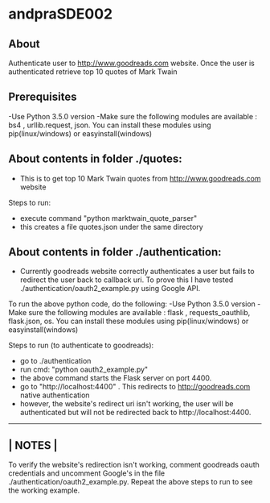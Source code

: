 # andpraSDE002

## About

Authenticate user to http://www.goodreads.com website. Once the user is authenticated retrieve top 10 quotes of Mark Twain

## Prerequisites
-Use Python 3.5.0 version
-Make sure the following modules are available : bs4  , urllib.request, json. You can install these modules using pip(linux/windows) or easyinstall(windows) 


## About contents in folder ./quotes:
- This is to get top 10 Mark Twain quotes from http://www.goodreads.com website

Steps to run:
- execute command "python marktwain_quote_parser"
- this creates a file quotes.json under the same directory


## About contents in folder ./authentication:
- Currently goodreads website correctly authenticates a user but fails to redirect the user back to callback uri. To prove this I have tested ./authentication/oauth2_example.py using Google API. 

To run the above python code, do the following:
-Use Python 3.5.0 version
-Make sure the following modules are available : flask , requests_oauthlib, flask.json, os. You can install these modules using pip(linux/windows) or easyinstall(windows) 

Steps to run (to authenticate to goodreads):
- go to ./authentication
- run cmd: "python oauth2_example.py"
- the above command starts the Flask server on port 4400. 
- go to "http://localhost:4400" . This redirects to http://goodreads.com native authentication
- however, the website's redirect uri isn't working, the user will be authenticated but will not be redirected back to http://localhost:4400.


---------
| NOTES |
---------
To verify the website's redirection isn't working, comment goodreads oauth credentials and uncomment Google's in the file ./authentication/oauth2_example.py. Repeat the above steps to run to see the working example.

